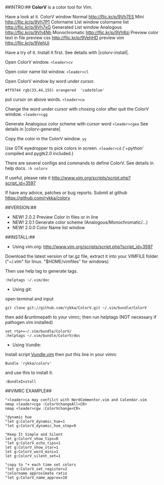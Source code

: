 ##INTRO:##
**ColorV** is a color tool for Vim.

Have a look at it.
    ColorV window
        Normal          http://flic.kr/p/9Vh7ES
        Mini            http://flic.kr/p/9Vh7P1
    Colorname List window 
        colorname list  http://flic.kr/p/9Vh7xG
    Generated List window
        Analogous       http://flic.kr/p/9Vh4Nh
        Monochromatic   http://flic.kr/p/9Vh8zj
    Preview color text in file
        preview css     http://flic.kr/p/9VehHD
        preview vim     http://flic.kr/p/9VehUi

Have a try of it. 
Install it first. See details with |colorv-install|.

Open ColorV window.  `<leader>cv`

Open color name list window. `<leader>cl`

Open ColorV window by word under cursor.

    #ff9744 rgb(33,44,155) orangered  'cadetblue'

put cursor on above words. `<leader>cw`

Change the word under cursor with chosing color after quit the ColorV window.
`<leader>cgg`

Generate Analogous color scheme with cursor word `<leader>cgea`
See details in |colorv-generate|

Copy the color in the ColorV window.  `yy`

Use GTK eyedropper to pick colors in screen.  `<leader>cd`
('+python' compiled and pygtk2.0 included.)


There are several configs and commands to define ColorV. 
See details in help docs.  `:h colorv`

If useful, please rate it
    http://www.vim.org/scripts/script.php?script_id=3597

If have any advice, patches or bug reports.
Submit at github 
    https://github.com/rykka/colorv

##VERSION:##
- NEW! 2.0.2  Preview Color in files or in line
- NEW! 2.0.1  Generate color scheme (Analogous/Monochromatic/...)
- NEW! 2.0.0  Color Name list window

##INSTALL:##
    
- Using vim.org: 
    http://www.vim.org/scripts/script.php?script_id=3597

Download the latest version of tar.gz file, extract it into your VIMFILE folder.("~/.vim" for linux. "$HOME/vimfiles" for windows)

Then use help tag to generate tags.

    :helptags ~/.vim/doc

- Using git:

open terminal and input

    git clone git://github.com/rykka/ColorV.git ~/.vim/bundle/ColorV

then add &runtimepath to your vimrc; then run helptags
(NOT necessary if pathogen.vim installed) 

    set rtp+=~/.vim/bundle/ColorV/
    :helptags ~/.vim/bundle/ColorV/doc

- Using Vundle:

Install script [Vundle.vim](https://github.com/gmarik/vundle)
then put this line in your vimrc

    Bundle 'rykka/colorv'

and use this to install it.

    :BundleInstall

##VIMRC EXAMPLE##

    "<leader>ca may confilct with NerdCommentor.vim and Calendar.vim
    nmap <leader>cga :ColorVchangeAll<CR>
    nmap <leader>cgw :ColorVchange<CR>
    
    "dynamic hue
    "let g:ColorV_dynamic_hue=1
    "let g:ColorV_dynamic_hue_step=9

    "Keep It Simple and Silent
    let g:ColorV_show_tips=0
    "let g:ColorV_echo_tips=1
    let g:ColorV_show_star=1
    let g:ColorV_word_mini=1
    let g:ColorV_silent_set=1
    
    "copy to "+ each time set colors
    "let g:ColorV_set_register=2
    "colorname approximate ratio
    "let g:ColorV_name_approx=10
